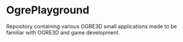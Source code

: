 # OgrePlayground
Repository containing various OGRE3D small applications made to be familiar with OGRE3D and game development.